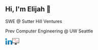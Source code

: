 ## Hi, I'm Elijah 🫥

<p>SWE @ Sutter Hill Ventures</p>
<p>Prev Computer Engineering @ UW Seattle</p>

[<img align="left" alt="Elijah Melton | LinkedIn" target="_blank" width="22px" src="./linkedin.svg" />][linkedin]
[<img align="left" alt="Elijah Melton | Website" target="_blank" width="22px" src="./web.svg" />][web]

[linkedin]: https://www.linkedin.com/in/elimelt/
[web]: https://elimelt.com/
